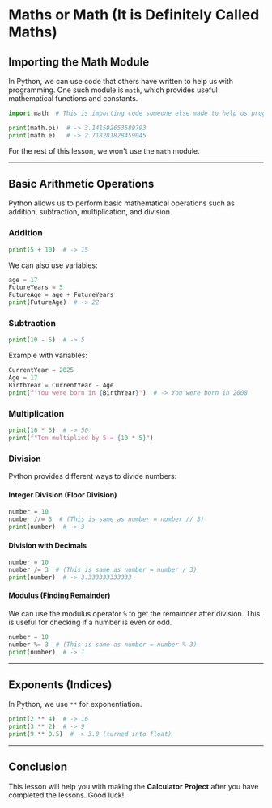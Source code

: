 # Maths or Math (It is Definitely Called Maths)

## Importing the Math Module

In Python, we can use code that others have written to help us with programming. One such module is `math`, which provides useful mathematical functions and constants.

```python
import math  # This is importing code someone else made to help us program

print(math.pi)  # -> 3.141592653589793
print(math.e)   # -> 2.718281828459045
```

For the rest of this lesson, we won't use the `math` module.

---

## Basic Arithmetic Operations

Python allows us to perform basic mathematical operations such as addition, subtraction, multiplication, and division.

### Addition

```python
print(5 + 10)  # -> 15
```

We can also use variables:

```python
age = 17
FutureYears = 5
FutureAge = age + FutureYears
print(FutureAge)  # -> 22
```

### Subtraction

```python
print(10 - 5)  # -> 5
```

Example with variables:

```python
CurrentYear = 2025
Age = 17
BirthYear = CurrentYear - Age
print(f"You were born in {BirthYear}")  # -> You were born in 2008
```

### Multiplication

```python
print(10 * 5)  # -> 50
print(f"Ten multiplied by 5 = {10 * 5}")
```

### Division

Python provides different ways to divide numbers:

#### Integer Division (Floor Division)

```python
number = 10
number //= 3  # (This is same as number = number // 3)
print(number)  # -> 3
```

#### Division with Decimals

```python
number = 10
number /= 3  # (This is same as number = number / 3)
print(number)  # -> 3.333333333333
```

#### Modulus (Finding Remainder)

We can use the modulus operator `%` to get the remainder after division. This is useful for checking if a number is even or odd.

```python
number = 10
number %= 3  # (This is same as number = number % 3)
print(number)  # -> 1
```

---

## Exponents (Indices)

In Python, we use `**` for exponentiation.

```python
print(2 ** 4)  # -> 16
print(3 ** 2)  # -> 9
print(9 ** 0.5)  # -> 3.0 (turned into float)
```

---

## Conclusion

This lesson will help you with making the **Calculator Project** after you have completed the lessons. Good luck!
